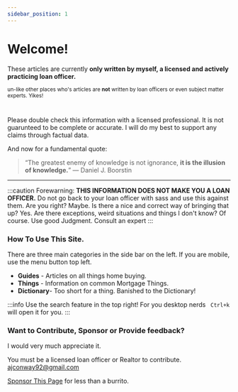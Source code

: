 ```yaml
---
sidebar_position: 1
---
```



# Welcome!

These articles are currently __only written by myself, a licensed and actively practicing loan officer.__

<small>un-like other places who's articles are <strong>not</strong> written by loan officers or even subject
matter experts. Yikes!</small>

#

Please double check this information with a licensed professional. It is not guarunteed to be complete or accurate. I will
do my best to support any claims through factual data. 

And now for a fundamental quote:  

>“The greatest enemy of knowledge is not ignorance, **it is the illusion of knowledge.**”
― Daniel J. Boorstin 

---

:::caution
Forewarning: **THIS INFORMATION DOES NOT MAKE YOU A LOAN OFFICER.** Do not go back to your loan officer with sass and use this against them. Are you right? Maybe. Is there
a nice and correct way of bringing that up? Yes. Are there exceptions, weird situations and things I don't know? Of course. Use good Judgment. Consult an expert
:::

### How To Use This Site.  
 
There are three main categories in the side bar on the left.
If you are mobile, use the menu button top left. 
* **Guides** - Articles on all things home buying. 
* **Things** - Information on common Mortgage Things.  
* **Dictionary**- Too short for a thing. Banished to the Dictionary!

:::info
Use the search feature in the top right!
For you desktop nerds ` Ctrl+k` will open it for you. 
:::

### Want to Contribute, Sponsor or Provide feedback?

I would very much appreciate it. 

You must be a licensed loan officer or Realtor to contribute. ajconway92@gmail.com

[Sponsor This Page](https://patreon.com/aaronconway) for less than a burrito. 



